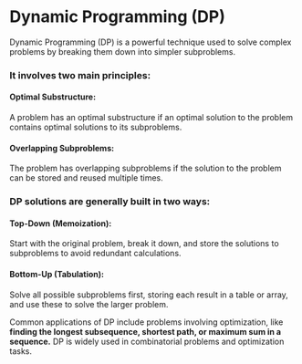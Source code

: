 # Dynamic Programming (DP)

Dynamic Programming (DP) is a powerful technique used to solve complex problems by breaking them down into simpler subproblems. 

### It involves two main principles:

#### Optimal Substructure: 
A problem has an optimal substructure if an optimal solution to the problem contains optimal solutions to its subproblems.

#### Overlapping Subproblems: 
The problem has overlapping subproblems if the solution to the problem can be stored and reused multiple times.

### DP solutions are generally built in two ways:

#### Top-Down (Memoization): 
Start with the original problem, break it down, and store the solutions to subproblems to avoid redundant calculations.

#### Bottom-Up (Tabulation): 
Solve all possible subproblems first, storing each result in a table or array, and use these to solve the larger problem.

Common applications of DP include problems involving optimization, like **finding the longest subsequence, shortest path, or maximum sum in a sequence.** DP is widely used in combinatorial problems and optimization tasks.